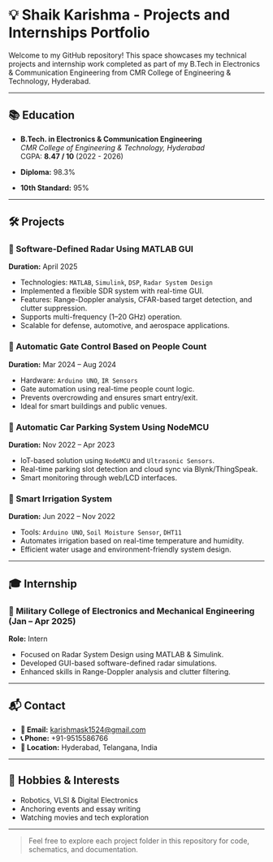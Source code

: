 # 💡 Shaik Karishma - Projects and Internships Portfolio

Welcome to my GitHub repository! This space showcases my technical projects and internship work completed as part of my B.Tech in Electronics & Communication Engineering from CMR College of Engineering & Technology, Hyderabad.

---

## 📚 Education

- **B.Tech. in Electronics & Communication Engineering**  
  *CMR College of Engineering & Technology, Hyderabad*  
  CGPA: **8.47 / 10** (2022 - 2026)

- **Diploma:** 98.3%  
- **10th Standard:** 95%

---

## 🛠️ Projects

### 🔸 Software-Defined Radar Using MATLAB GUI
**Duration:** April 2025  
- Technologies: `MATLAB`, `Simulink`, `DSP`, `Radar System Design`
- Implemented a flexible SDR system with real-time GUI.
- Features: Range-Doppler analysis, CFAR-based target detection, and clutter suppression.
- Supports multi-frequency (1–20 GHz) operation.
- Scalable for defense, automotive, and aerospace applications.

### 🔸 Automatic Gate Control Based on People Count
**Duration:** Mar 2024 – Aug 2024  
- Hardware: `Arduino UNO`, `IR Sensors`
- Gate automation using real-time people count logic.
- Prevents overcrowding and ensures smart entry/exit.
- Ideal for smart buildings and public venues.

### 🔸 Automatic Car Parking System Using NodeMCU
**Duration:** Nov 2022 – Apr 2023  
- IoT-based solution using `NodeMCU` and `Ultrasonic Sensors`.
- Real-time parking slot detection and cloud sync via Blynk/ThingSpeak.
- Smart monitoring through web/LCD interfaces.

### 🔸 Smart Irrigation System
**Duration:** Jun 2022 – Nov 2022  
- Tools: `Arduino UNO`, `Soil Moisture Sensor`, `DHT11`
- Automates irrigation based on real-time temperature and humidity.
- Efficient water usage and environment-friendly system design.

---

## 🎓 Internship

### 🔹 Military College of Electronics and Mechanical Engineering (Jan – Apr 2025)
**Role:** Intern  
- Focused on Radar System Design using MATLAB & Simulink.
- Developed GUI-based software-defined radar simulations.
- Enhanced skills in Range-Doppler analysis and clutter filtering.

---

## 📬 Contact

- **📧 Email:** karishmask1524@gmail.com  
- **📞 Phone:** +91-9515586766  
- **📍 Location:** Hyderabad, Telangana, India

---

## 🎯 Hobbies & Interests

- Robotics, VLSI & Digital Electronics  
- Anchoring events and essay writing  
- Watching movies and tech exploration

---

> Feel free to explore each project folder in this repository for code, schematics, and documentation.
